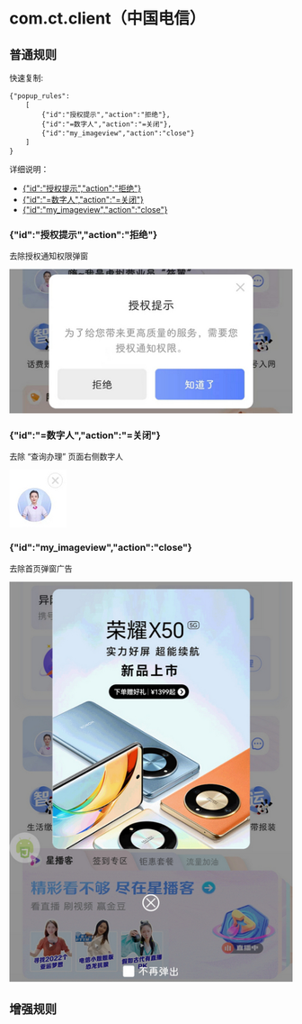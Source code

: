 # com.ct.client（中国电信）

## 普通规则

快速复制:
```
{"popup_rules":
    [
        {"id":"授权提示","action":"拒绝"},
        {"id":"=数字人","action":"=关闭"},
        {"id":"my_imageview","action":"close"}
    ]
}
```
详细说明：
- [{"id":"授权提示","action":"拒绝"}](#id授权提示action拒绝)
- [{"id":"=数字人","action":"=关闭"}](#id数字人action关闭)
- [{"id":"my_imageview","action":"close"}](#idmy_imageviewactionclose)

### {"id":"授权提示","action":"拒绝"}
去除授权通知权限弹窗

![](./assets/授权通知权限弹窗.jpg)

### {"id":"=数字人","action":"=关闭"}
去除 “查询办理” 页面右侧数字人

![](./assets/数字人.jpg)

### {"id":"my_imageview","action":"close"}
去除首页弹窗广告

![](./assets/首页弹窗广告.jpg)

## 增强规则
